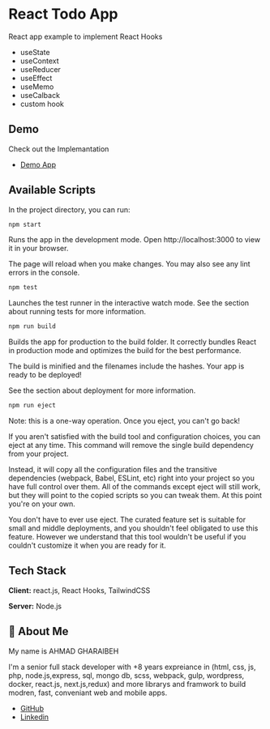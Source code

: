 # React Todo App

React app example to implement React Hooks
- useState
- useContext
- useReducer
- useEffect
- useMemo
- useCalback
- custom hook






## Demo

Check out the Implemantation
- [Demo App](https://react-todo-app-ruby-chi.vercel.app/)
## Available Scripts

In the project directory, you can run:

```bash
npm start
```
Runs the app in the development mode.
Open http://localhost:3000 to view it in your browser.

The page will reload when you make changes.
You may also see any lint errors in the console.

```bash
npm test
```
Launches the test runner in the interactive watch mode.
See the section about running tests for more information.

```bash
npm run build
```
Builds the app for production to the build folder.
It correctly bundles React in production mode and optimizes the build for the best performance.

The build is minified and the filenames include the hashes.
Your app is ready to be deployed!

See the section about deployment for more information.

```bash
npm run eject
```
Note: this is a one-way operation. Once you eject, you can't go back!

If you aren't satisfied with the build tool and configuration choices, you can eject at any time. This command will remove the single build dependency from your project.

Instead, it will copy all the configuration files and the transitive dependencies (webpack, Babel, ESLint, etc) right into your project so you have full control over them. All of the commands except eject will still work, but they will point to the copied scripts so you can tweak them. At this point you're on your own.

You don't have to ever use eject. The curated feature set is suitable for small and middle deployments, and you shouldn't feel obligated to use this feature. However we understand that this tool wouldn't be useful if you couldn't customize it when you are ready for it.

## Tech Stack

**Client:** react.js, React Hooks, TailwindCSS

**Server:**  Node.js


## 🚀 About Me
My name is AHMAD GHARAIBEH

I'm a senior full stack developer with +8 years expreiance in (html, css, js, php, node.js,express, sql, mongo db, scss, webpack, gulp, wordpress, docker, react.js, next.js,redux) and more librarys and framwork to build modren, fast, conveniant web and mobile apps.

- [GitHub](https://github.com/AhmadFox)
- [Linkedin](https://www.linkedin.com/in/dev-ahmad-gharaibeh)